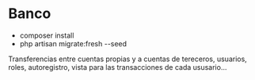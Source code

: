 # Banco

- composer install
- php artisan migrate:fresh --seed

Transferencias entre cuentas propias y a cuentas de tereceros,
usuarios, roles, autoregistro, vista para las transacciones
de cada ususario...
